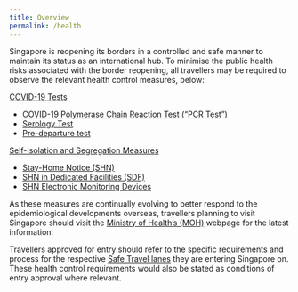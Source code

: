 ```yaml
---
title: Overview
permalink: /health
---
```


Singapore is reopening its borders in a controlled and safe manner to maintain its status as an international hub. To minimise the public health risks associated with the border reopening, all travellers may be required to observe the relevant health control measures, below:

<u>COVID-19 Tests</u>
- [COVID-19 Polymerase Chain Reaction Test (“PCR Test”)](/health/covid19-tests)
- [Serology Test](/health/covid19-tests)
- [Pre-departure test](/health/covid19-tests)

<u>Self-Isolation and Segregation Measures</u>
- [Stay-Home Notice (SHN)](/health/shn)
- [SHN in Dedicated Facilities (SDF)](/health/shn)
- [SHN Electronic Monitoring Devices](/health/shn-monitoring)

As these measures are continually evolving to better respond to the epidemiological developments overseas, travellers planning to visit Singapore should visit the [Ministry of Health’s (MOH)](https://www.moh.gov.sg/covid-19) webpage for the latest information.

Travellers approved for entry should refer to the specific requirements and process for the respective [Safe Travel lanes](/arriving/overview) they are entering Singapore on. These health control requirements would also be stated as conditions of entry approval where relevant.
